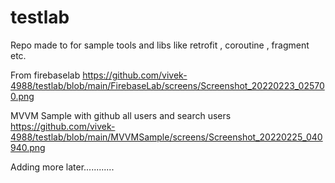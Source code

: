 # testlab
Repo made to for sample tools and libs like retrofit , coroutine , fragment etc.

From firebaselab
https://github.com/vivek-4988/testlab/blob/main/FirebaseLab/screens/Screenshot_20220223_025700.png

MVVM Sample with github all users and search users
https://github.com/vivek-4988/testlab/blob/main/MVVMSample/screens/Screenshot_20220225_040940.png

Adding more later............

